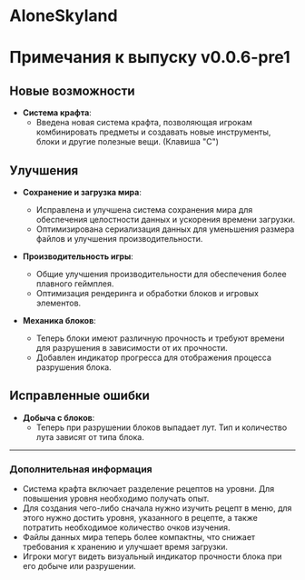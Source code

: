 # AloneSkyland
# Примечания к выпуску v0.0.6-pre1

## Новые возможности
- **Система крафта**: 
  - Введена новая система крафта, позволяющая игрокам комбинировать предметы и создавать новые инструменты, блоки и другие полезные вещи. (Клавиша "C")

## Улучшения
- **Сохранение и загрузка мира**:
  - Исправлена и улучшена система сохранения мира для обеспечения целостности данных и ускорения времени загрузки.
  - Оптимизирована сериализация данных для уменьшения размера файлов и улучшения производительности.

- **Производительность игры**:
  - Общие улучшения производительности для обеспечения более плавного геймплея.
  - Оптимизация рендеринга и обработки блоков и игровых элементов.

- **Механика блоков**:
  - Теперь блоки имеют различную прочность и требуют времени для разрушения в зависимости от их прочности.
  - Добавлен индикатор прогресса для отображения процесса разрушения блока.

## Исправленные ошибки
- **Добыча с блоков**:
  - Теперь при разрушении блоков выпадает лут. Тип и количество лута зависят от типа блока.

---

### Дополнительная информация
- Система крафта включает разделение рецептов на уровни. Для повышения уровня необходимо получать опыт.
- Для создания чего-либо сначала нужно изучить рецепт в меню, для этого нужно достить уровня, указанного в рецепте, а также потратить необходимое количество очков изучения.
- Файлы данных мира теперь более компактны, что снижает требования к хранению и улучшает время загрузки.
- Игроки могут видеть визуальный индикатор прочности блока при его добыче или разрушении.
